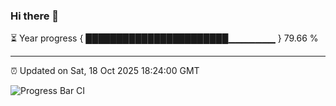 ### Hi there 👋

⏳ Year progress { ███████████████████████▁▁▁▁▁▁▁ } 79.66 %

---

⏰ Updated on Sat, 18 Oct 2025 18:24:00 GMT

![Progress Bar CI](https://github.com/liununu/liununu/workflows/Progress%20Bar%20CI/badge.svg)
